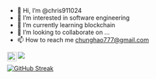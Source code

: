 - 👋 Hi, I’m @chris911024
- 👀 I’m interested in software engineering
- 🌱 I’m currently learning blockchain
- 💞️ I’m looking to collaborate on ...
- 📫 How to reach me chunghao777@gmail.com



<a href="https://www.instagram.com/_haaaaao24/">
  <img align="left" alt="Abhishek's Instagram" width="22px" src="https://raw.githubusercontent.com/hussainweb/hussainweb/main/icons/instagram.png" />
</a>

![](https://komarev.com/ghpvc/?username=chris911024)

[![GitHub Streak](http://github-readme-streak-stats.herokuapp.com?user=chris911024&theme=tokyonight_duo&border_radius=5&date_format=M%20j%5B%2C%20Y%5D&mode=weekly)](https://git.io/streak-stats) 

<!---
[![My GitHub Language Stats](https://github-readme-stats.vercel.app/api/top-langs/?username=chris911024&langs_count=5&theme=tokyonight)]()
--->

<!---
chris911024/chris911024 is a ✨ special ✨ repository because its `README.md` (this file) appears on your GitHub profile.
You can click the Preview link to take a look at your changes.
--->
